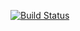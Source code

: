 [![Build Status](https://ci.leggedrobotics.com/buildStatus/icon?job=bitbucket_leggedrobotics/ocs2_anymal_interface/master)](https://ci.leggedrobotics.com/job/bitbucket_leggedrobotics/job/ocs2_anymal_interface/job/master/)